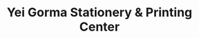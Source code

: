---
title: "Yei Gorma Stationery & Printing Center"
url: /ganta/yei-gorma-stationery-and-printing-center/
shop: copyshop
---